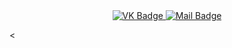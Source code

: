<div id = "badges" align = "center">
  <a href = "https://vk.com/kikaevfedor">
    <img src = "https://img.shields.io/badge/VK-blue?style=for-the-badge&logo=VK&logoColor=white" alt="VK Badge"/>
  </a>
  
  <a href = " https://mail.google.com/mail/u/0/#inbox">
    <img src = "https://img.shields.io/badge/EMAIL-red?style=for-the-badge&logo=Gmail&logoColor=white" alt="Mail Badge"/>
  </a>
</div>

<<div id="view prof" align="center" >
  <img src="https://komarev.kom/ghpvc/?username=zwmpt&style=flat-square&color=blue" alt=""/>
</div>

